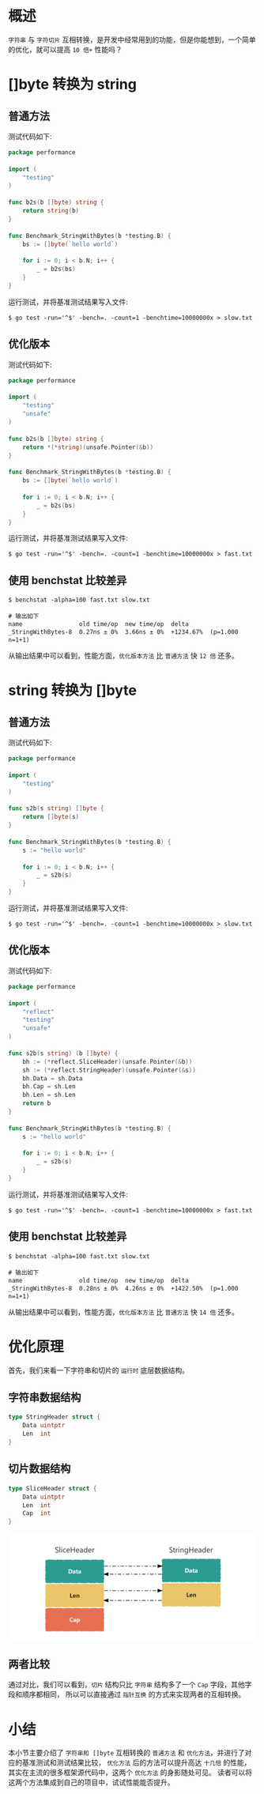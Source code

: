 # 概述

`字符串` 与 `字符切片` 互相转换，是开发中经常用到的功能，但是你能想到，一个简单的优化，就可以提高 `10 倍+` 性能吗？

# []byte 转换为 string

## 普通方法

测试代码如下:

```go
package performance

import (
	"testing"
)

func b2s(b []byte) string {
	return string(b)
}

func Benchmark_StringWithBytes(b *testing.B) {
	bs := []byte(`hello world`)

	for i := 0; i < b.N; i++ {
		_ = b2s(bs)
	}
}
```

运行测试，并将基准测试结果写入文件:

```shell
$ go test -run='^$' -bench=. -count=1 -benchtime=10000000x > slow.txt
```

## 优化版本

测试代码如下:

```go
package performance

import (
	"testing"
	"unsafe"
)

func b2s(b []byte) string {
	return *(*string)(unsafe.Pointer(&b))
}

func Benchmark_StringWithBytes(b *testing.B) {
	bs := []byte(`hello world`)

	for i := 0; i < b.N; i++ {
		_ = b2s(bs)
	}
}
```

运行测试，并将基准测试结果写入文件:

```shell
$ go test -run='^$' -bench=. -count=1 -benchtime=10000000x > fast.txt
```

## 使用 benchstat 比较差异

```shell
$ benchstat -alpha=100 fast.txt slow.txt 

# 输出如下
name                old time/op  new time/op  delta
_StringWithBytes-8  0.27ns ± 0%  3.66ns ± 0%  +1234.67%  (p=1.000 n=1+1)
```

从输出结果中可以看到，性能方面，`优化版本方法` 比 `普通方法` 快 `12 倍` 还多。

# string 转换为 []byte

## 普通方法

测试代码如下:

```go
package performance

import (
	"testing"
)

func s2b(s string) []byte {
	return []byte(s)
}

func Benchmark_StringWithBytes(b *testing.B) {
	s := "hello world"

	for i := 0; i < b.N; i++ {
		_ = s2b(s)
	}
}
```

运行测试，并将基准测试结果写入文件:

```shell
$ go test -run='^$' -bench=. -count=1 -benchtime=10000000x > slow.txt
```

## 优化版本

测试代码如下:

```go
package performance

import (
	"reflect"
	"testing"
	"unsafe"
)

func s2b(s string) (b []byte) {
	bh := (*reflect.SliceHeader)(unsafe.Pointer(&b))
	sh := (*reflect.StringHeader)(unsafe.Pointer(&s))
	bh.Data = sh.Data
	bh.Cap = sh.Len
	bh.Len = sh.Len
	return b
}

func Benchmark_StringWithBytes(b *testing.B) {
	s := "hello world"

	for i := 0; i < b.N; i++ {
		_ = s2b(s)
	}
}
```

运行测试，并将基准测试结果写入文件:

```shell
$ go test -run='^$' -bench=. -count=1 -benchtime=10000000x > fast.txt
```

## 使用 benchstat 比较差异

```shell
$ benchstat -alpha=100 fast.txt slow.txt 

# 输出如下
name                old time/op  new time/op  delta
_StringWithBytes-8  0.28ns ± 0%  4.26ns ± 0%  +1422.50%  (p=1.000 n=1+1)
```

从输出结果中可以看到，性能方面，`优化版本方法` 比 `普通方法` 快 `14 倍` 还多。

# 优化原理

首先，我们来看一下字符串和切片的 `运行时` 底层数据结构。

## 字符串数据结构

```go
type StringHeader struct {
	Data uintptr
	Len  int
}
```

## 切片数据结构

```go
type SliceHeader struct {
	Data uintptr
	Len  int
	Cap  int
}
```

![字符串和切片互相转换](images/string_with_slice.png)

## 两者比较

通过对比，我们可以看到，`切片` 结构只比 `字符串` 结构多了一个 `Cap` 字段，其他字段和顺序都相同， 所以可以直接通过 `指针互换` 的方式来实现两者的互相转换。

# 小结

本小节主要介绍了 `字符串和 []byte` 互相转换的 `普通方法` 和 `优化方法`，并进行了对应的基准测试和测试结果比较，
`优化方法` 后的方法可以提升高达 `十几倍` 的性能，其实在主流的很多框架源代码中，这两个 `优化方法` 的身影随处可见。
读者可以将这两个方法集成到自己的项目中，试试性能能否提升。
